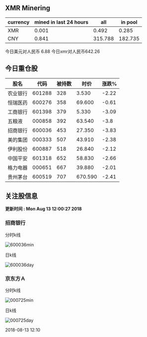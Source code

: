 ## XMR Minering

|currency|mined in last 24 hours|all|in pool|
|---|---|---|---|
|XMR|0.001|0.492|0.285|
|CNY|0.841|315.788|182.735|

今日美元对人民币 6.88	今日xmr对人民币642.26


## 今日重仓股 

|股名|代码|被持数|时价|涨跌%|
|---|---|---|---|---|
|农业银行|601288|328|3.530|-2.22|
|恒瑞医药|600276|358|69.600|-0.61|
|工商银行|601398|379|5.330|-3.09|
|五粮液|000858|392|63.540|-3.8|
|招商银行|600036|453|27.350|-3.83|
|美的集团|000333|507|43.910|-2.38|
|伊利股份|600887|518|26.840|-2.12|
|中国平安|601318|652|58.830|-2.66|
|格力电器|000651|667|39.880|-2.01|
|贵州茅台|600519|707|670.590|-2.41|

## 关注股信息
**更新时间 : Mon Aug 13 12:00:27 2018**
### 招商银行 
分时k线

![600036min](http://image.sinajs.cn/newchart/min/n/sh600036.gif)

日k线

![600036day](http://image.sinajs.cn/newchart/daily/n/sh600036.gif)

### 京东方Ａ 
分时k线

![000725min](http://image.sinajs.cn/newchart/min/n/sz000725.gif)

日k线

![000725day](http://image.sinajs.cn/newchart/daily/n/sz000725.gif)

2018-08-13 12:10